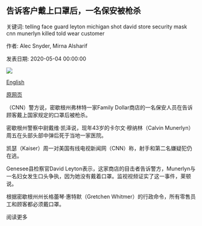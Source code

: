 ## 告诉客户戴上口罩后，一名保安被枪杀

关键词: telling face guard leyton michigan shot david store security mask cnn munerlyn killed told wear customer

作者: Alec Snyder, Mirna Alsharif

发表日期: 2020-05-04 00:00:00

![](https://cdn.cnn.com/cnnnext/dam/assets/200504123938-family-dollar-shooting-super-tease.jpg)

[English](A%20security%20guard%20is%20shot%20and%20killed%20after%20telling%20customer%20to%20put%20on%20a%20face%20mask.md)

[原网页](https://edition.cnn.com/2020/05/04/us/michigan-security-guard-mask-killing-trnd/index.html)

（CNN）警方说，密歇根州弗林特一家Family Dollar商店的一名保安人员在告诉顾客戴上国家规定的口罩后被枪杀。

密歇根州警察中尉戴维·凯泽说，现年43岁的卡尔文·穆纳林（Calvin Munerlyn）周五在头部头部中弹后死于当地一家医院。

凯瑟（Kaiser）周一对美国有线电视新闻网（CNN）称，射手和第二名嫌疑犯仍在逃。

Genesee县检察官David Leyton表示，这家商店的目击者告诉警方，Munerlyn与一名妇女发生口头争执，因为她没有戴着口罩。监视视频证实了这一事件，莱顿说。

根据密歇根州州长格蕾琴·惠特默（Gretchen Whitmer）的行政命令，所有零售员工和顾客都必须戴口罩。

阅读更多